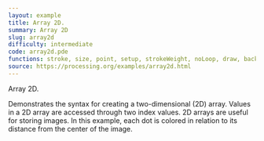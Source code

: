```yaml
---
layout: example
title: Array 2D.
summary: Array 2D
slug: array2d
difficulty: intermediate
code: array2d.pde
functions: stroke, size, point, setup, strokeWeight, noLoop, draw, background, dist
source: https://processing.org/examples/array2d.html
---
```


Array 2D. 

 Demonstrates the syntax for creating a two-dimensional (2D) array. Values in a 2D array are accessed through two index values. 2D arrays are useful for storing images. In this example, each dot is colored in relation to its distance from the center of the image.
